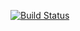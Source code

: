 [![Build Status](https://travis-ci.org/AdrianiBruss/angular-test.svg)](https://travis-ci.org/AdrianiBruss/angular-test)
